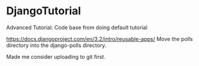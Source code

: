 # DjangoTutorial
Advanced Tutorial: Code base from doing default tutorial

https://docs.djangoproject.com/en/3.2/intro/reusable-apps/
Move the polls directory into the django-polls directory.

Made me consider uploading to git first.

